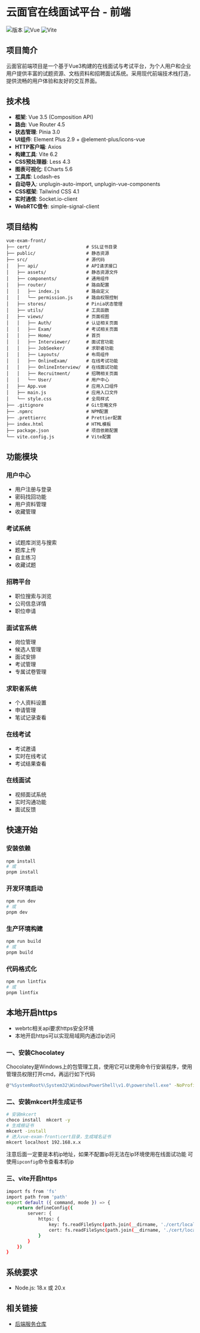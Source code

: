 # 云面官在线面试平台 - 前端

![版本](https://img.shields.io/badge/版本-1.0.0-blue)
![Vue](https://img.shields.io/badge/Vue-3.5-green)
![Vite](https://img.shields.io/badge/Vite-6.2-yellow)

## 项目简介

云面官前端项目是一个基于Vue3构建的在线面试与考试平台，为个人用户和企业用户提供丰富的试题资源、文档资料和招聘面试系统。采用现代前端技术栈打造，提供流畅的用户体验和友好的交互界面。

## 技术栈

- **框架**: Vue 3.5 (Composition API)
- **路由**: Vue Router 4.5
- **状态管理**: Pinia 3.0
- **UI组件**: Element Plus 2.9 + @element-plus/icons-vue
- **HTTP客户端**: Axios
- **构建工具**: Vite 6.2
- **CSS预处理器**: Less 4.3
- **图表可视化**: ECharts 5.6
- **工具库**: Lodash-es
- **自动导入**: unplugin-auto-import, unplugin-vue-components
- **CSS框架**: Tailwind CSS 4.1
- **实时通信**: Socket.io-client
- **WebRTC信令**: simple-signal-client

## 项目结构

```
vue-exam-front/
├── cert/                     # SSL证书目录
├── public/                   # 静态资源
├── src/                      # 源代码
│   ├── api/                  # API请求接口
│   ├── assets/               # 静态资源文件
│   ├── components/           # 通用组件
│   ├── router/               # 路由配置
│   │   ├── index.js          # 路由定义
│   │   └── permission.js     # 路由权限控制
│   ├── stores/               # Pinia状态管理
│   ├── utils/                # 工具函数
│   ├── views/                # 页面视图
│   │   ├── Auth/             # 认证相关页面
│   │   ├── Exam/             # 考试相关页面
│   │   ├── Home/             # 首页
│   │   ├── Interviewer/      # 面试官功能
│   │   ├── JobSeeker/        # 求职者功能
│   │   ├── Layouts/          # 布局组件
│   │   ├── OnlineExam/       # 在线考试功能
│   │   ├── OnlineInterview/  # 在线面试功能
│   │   ├── Recruitment/      # 招聘相关页面
│   │   └── User/             # 用户中心
│   ├── App.vue               # 应用入口组件
│   ├── main.js               # 应用入口文件
│   └── style.css             # 全局样式
├── .gitignore                # Git忽略文件
├── .npmrc                    # NPM配置
├── .prettierrc               # Prettier配置
├── index.html                # HTML模板
├── package.json              # 项目依赖配置
└── vite.config.js            # Vite配置
```

## 功能模块

### 用户中心

- 用户注册与登录
- 密码找回功能
- 用户资料管理
- 收藏管理

### 考试系统

- 试题库浏览与搜索
- 题库上传
- 自主练习
- 收藏试题

### 招聘平台

- 职位搜索与浏览
- 公司信息详情
- 职位申请

### 面试官系统

- 岗位管理
- 候选人管理
- 面试安排
- 考试管理
- 专属试卷管理

### 求职者系统

- 个人资料设置
- 申请管理
- 笔试记录查看

### 在线考试

- 考试邀请
- 实时在线考试
- 考试结果查看

### 在线面试

- 视频面试系统
- 实时沟通功能
- 面试反馈

## 快速开始

### 安装依赖

```bash
npm install
# 或
pnpm install
```

### 开发环境启动

```bash
npm run dev
# 或
pnpm dev
```

### 生产环境构建

```bash
npm run build
# 或
pnpm build
```

### 代码格式化

```bash
npm run lintfix
# 或
pnpm lintfix
```

## 本地开启https

- webrtc相关api要求https安全环境
- 本地开启https可以实现局域网内通过ip访问

### 一、安装Chocolatey

Chocolatey是Windows上的包管理工具，使用它可以使用命令行安装程序，使用管理员权限打开cmd，再运行如下代码

```bash
@"%SystemRoot%\System32\WindowsPowerShell\v1.0\powershell.exe" -NoProfile -InputFormat None -ExecutionPolicy Bypass -Command "iex ((New-Object System.Net.WebClient).DownloadString('https://chocolatey.org/install.ps1'))" && SET "PATH=%PATH%;%ALLUSERSPROFILE%\chocolatey\bin"
```

### 二、安装mkcert并生成证书

```bash
# 安装mkcert
choco install  mkcert -y
# 生成根证书
mkcert -install
# 进入vue-exam-front\cert目录，生成域名证书
mkcert localhost 192.168.x.x
```

注意后面一定要是本机ip地址，如果不配置ip将无法在ip环境使用在线面试功能
可使用`ipconfig`命令查看本机ip

### 三、vite开启https

```bash
import fs from 'fs'
import path from 'path'
export default ({ command, mode }) => {
    return defineConfig({
        server: {
            https: {
                key: fs.readFileSync(path.join(__dirname, './cert/localhost+1-key.pem')),
                cert: fs.readFileSync(path.join(__dirname, './cert/localhost+1.pem'))
            }
        }
    })
}
```

## 系统要求

- Node.js: 18.x 或 20.x

## 相关链接

- [后端服务仓库](../node-exam-service/)
